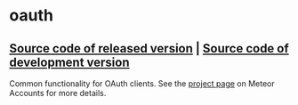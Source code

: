 # oauth
[Source code of released version](https://github.com/meteor/meteor/tree/master/packages/oauth) | [Source code of development version](https://github.com/meteor/meteor/tree/master/packages/oauth)
---

Common functionality for OAuth clients. See the [project
page](https://www.meteor.com/accounts) on Meteor Accounts for more
details.